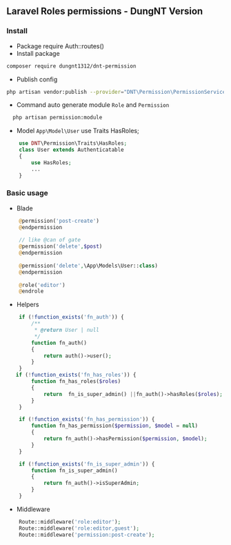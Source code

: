 ## Laravel Roles permissions - DungNT Version

### Install
* Package require Auth::routes()
* Install package

```bash
composer require dungnt1312/dnt-permission
```

* Publish config

```bash
php artisan vendor:publish --provider="DNT\Permission\PermissionServiceProvider"
```

* Command auto generate module `Role` and `Permission`

```bash
  php artisan permission:module
```
* Model `App\Model\User` use Traits HasRoles;

```php
    use DNT\Permission\Traits\HasRoles;
    class User extends Authenticatable
    {
        use HasRoles;
        ...
    }
````


### Basic usage

* Blade

```php
    @permission('post-create')
    @endpermission
    
    // like @can of gate
    @permission('delete',$post)
    @endpermission
    
    @permission('delete',\App\Models\User::class)
    @endpermission
    
    @role('editor')
    @endrole
```

* Helpers

```php
    if (!function_exists('fn_auth')) {
        /**
         * @return User | null
         */
        function fn_auth()
        {
            return auth()->user();
        }
    }
   if (!function_exists('fn_has_roles')) {
        function fn_has_roles($roles)
        {
            return  fn_is_super_admin() ||fn_auth()->hasRoles($roles);
        }
    }

    if (!function_exists('fn_has_permission')) {
        function fn_has_permission($permission, $model = null)
        {
            return fn_auth()->hasPermission($permission, $model);
        }
    }

    if (!function_exists('fn_is_super_admin')) {
        function fn_is_super_admin()
        {
            return fn_auth()->isSuperAdmin;
        }
    }
```

* Middleware

```php
    Route::middleware('role:editor');
    Route::middleware('role:editor,guest');
    Route::middleware('permission:post-create');
```
